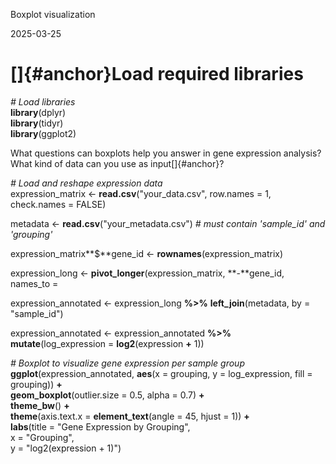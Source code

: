 Boxplot visualization

2025-03-25

[]{#anchor}Load required libraries
==================================

*\# Load libraries*\
**library**(dplyr)\
**library**(tidyr)\
**library**(ggplot2)

What questions can boxplots help you answer in gene expression analysis?
What kind of data can you use as input[]{#anchor}?

*\# Load and reshape expression data*\
expression\_matrix \<- **read.csv**(\"your\_data.csv\", row.names = 1,
check.names = FALSE)

metadata \<- **read.csv**(\"your\_metadata.csv\") *\# must contain
\'sample\_id\' and \'grouping\'*

expression\_matrix**\$**gene\_id \<- **rownames**(expression\_matrix)

expression\_long \<- **pivot\_longer**(expression\_matrix,
**-**gene\_id, names\_to =

expression\_annotated \<- expression\_long **%\>%**
**left\_join**(metadata, by = \"sample\_id\")

expression\_annotated \<- expression\_annotated **%\>%**
**mutate**(log\_expression = **log2**(expression **+** 1))

*\# Boxplot to visualize gene expression per sample group*\
**ggplot**(expression\_annotated, **aes**(x = grouping, y =
log\_expression, fill = grouping)) **+**\
**geom\_boxplot**(outlier.size = 0.5, alpha = 0.7) **+**\
**theme\_bw**() **+**\
**theme**(axis.text.x = **element\_text**(angle = 45, hjust = 1)) **+**\
**labs**(title = \"Gene Expression by Grouping\",\
x = \"Grouping\",\
y = \"log2(expression + 1)\")

